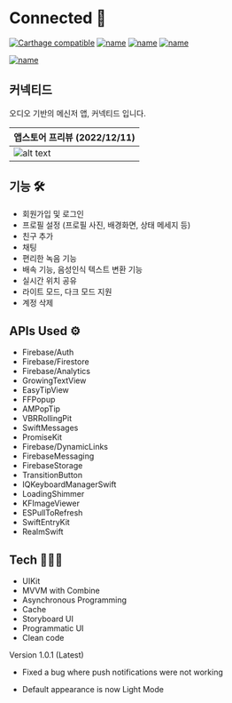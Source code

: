 # Connected 🔗

[![Carthage compatible](https://img.shields.io/badge/Carthage-compatible-4BC51D.svg?style=flat)](https://github.com/Carthage/Carthage)        [![name](https://img.shields.io/badge/1.11.3-Cocoapod-green)](https://github.com/CocoaPods) [![name](https://img.shields.io/badge/platform-iOS-informational)](https://www.apple.com/ios/ios-16/) [![name](https://img.shields.io/badge/build-passing-success)](https://github.com/hwan-cs/Connected)



[![name](https://apple-resources.s3.amazonaws.com/media-badges/download-on-the-app-store/black/en-us.svg)](https://apple.co/3PeafPv)

## 커넥티드

오디오 기반의 메신저 앱, 커넥티드 입니다.


| 앱스토어 프리뷰  (2022/12/11)  |
| -------------  |
| ![alt text](https://user-images.githubusercontent.com/68496759/206865145-73288cfd-235a-4529-8160-074044778e5f.png)  |


## 기능 🛠

- 회원가입 및 로그인 
- 프로필 설정 (프로필 사진, 배경화면, 상태 메세지 등)
- 친구 추가
- 채팅 
- 편리한 녹음 기능
- 배속 기능, 음성인식 텍스트 변환 기능
- 실시간 위치 공유
- 라이트 모드, 다크 모드 지원
- 계정 삭제

## APIs Used ⚙️

- Firebase/Auth
- Firebase/Firestore
- Firebase/Analytics
- GrowingTextView
- EasyTipView
- FFPopup
- AMPopTip 
- VBRRollingPit
- SwiftMessages
- PromiseKit
- Firebase/DynamicLinks
- FirebaseMessaging
- FirebaseStorage
- TransitionButton
- IQKeyboardManagerSwift
- LoadingShimmer
- KFImageViewer
- ESPullToRefresh
- SwiftEntryKit
- RealmSwift

## Tech 🧑🏻‍💻
 - UIKit
 - MVVM with Combine
 - Asynchronous Programming
 - Cache
 - Storyboard UI
 - Programmatic UI
 - Clean code


Version 1.0.1 (Latest)

- Fixed a bug where push notifications were not working

- Default appearance is now Light Mode
